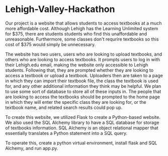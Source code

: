 # Lehigh-Valley-Hackathon

Our project is a website that allows students to access textbooks at a much more affordable cost. Although Lehigh has the Learning Unlimited system for $375, there are students students who find this unaffordable and unreasonable. Furthermore, some classes don't requrire textbooks so this cost of $375 would simply be unnecessary. 

The website has two users, users who are looking to upload textbooks, and others who are looking to access textbooks. It prompts users to log in with their Lehigh.edu email, making the website only accessible to Lehigh students. Following that, they are prompted whether they are  looking to access a textbook or upload a textbook. Uploaders then are taken to a page in which they can import their textbook file, the class the textbook is used for, and any other additional information they think may be helpful. We plan to use some sort of database to store all of these inputs in. The people that are looking to access the textbooks should be prompted to the home page in which they will enter the specific class they are looking for, or the textbook name, and related search results could pop up. 

To create this website, we utilized Flask to create a Python-based website. We also used the SQL Alchemy library to have a SQL database for storage of textbooks information. SQL Alchemy is an object relational mapper that essentially translates a Python statement into a SQL query.

To operate this, create a python virtual environment, install flask and SQL Alchemy, and run app.py.

